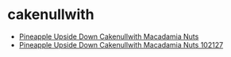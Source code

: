 # cakenullwith

 * [Pineapple Upside Down Cakenullwith Macadamia Nuts](../../index/p/pineapple-upside-down-cakenullwith-macadamia-nuts-102127.json)
 * [Pineapple Upside Down Cakenullwith Macadamia Nuts 102127](../../index/p/pineapple-upside-down-cakenullwith-macadamia-nuts-102127.json)
